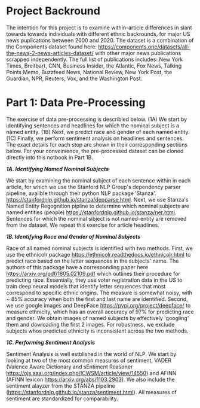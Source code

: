 # ****Project Backround****

The intention for this project is to examine within-article differences in slant towards towards individuals with different ethnic backrounds, for major US news puplications between 2000 and 2020. The dataset is a combination of the Components dataset found here: https://components.one/datasets/all-the-news-2-news-articles-dataset/ with other major news publications scrapped independently. The full list of publications includes: New York Times, Breitbart, CNN, Business Insider, the Atlantic, Fox News, Talking Points Memo, Buzzfeed News, National Review, New York Post, the Guardian, NPR, Reuters, Vox, and the Washington Post.



# ****Part 1: Data Pre-Processing****
The exercise of data pre-processing is describled below. (1A) We start by identifying sentences and headlines for which the nominal subject is a named entity. (1B) Next, we predict race and gender of each named entity. (1C) Finally, we perform sentiment analysis on headlines and sentences. The exact details for each step are shown in their corresponding sections below. For your conveinience, the pre-processed dataset can be cloned directly into this notbook in Part 1B.

***1A. Identifying Named Nominal Subjects***

We start by examining the nominal subject of each sentence within in each article, for which we use the Stanford NLP Group's dependency parser pipeline, availble through their python NLP package 'Stanza'. https://stanfordnlp.github.io/stanza/depparse.html. Next, we use Stanza's Named Entity Regognition pipline to determine which nominal subjects are named entities (people) https://stanfordnlp.github.io/stanza/ner.html. Sentences for which the nominal sibject is not named-entity are removed from the dataset. We repeat this exercise for article headlines.

***1B. Identifying Race and Gender of Nominal Subjects***

Race of all named nominal subjects is identified with two methods. First, we use the ethnicolr package https://ethnicolr.readthedocs.io/ethnicolr.html to predict race based on the letter sequences in the subjects' name. The authors of this package have a corresponding paper here https://arxiv.org/pdf/1805.02109.pdf which outlines their procedure for predicting race. Essentially, they use voter registration data in the US to train deep neural models that identify letter sequences that most correspond to specific ethnic origins.  The measure is somewhat noisy, with ~ 85% accuracy when both the first and last name are identified.  Second, we use google images and DeepFace https://pypi.org/project/deepface/ to measure ethnicity, which has an overall accuracy of 97% for predicting race and gender. We obtain images of named subjects by effectively 'googling' them and dowloading the first 2 images. For robustness, we exclude subjects whos predicted ethnicity is inconsistent across the two methods.

***1C. Performing Sentiment Analysis***

Sentiment Analysis is well estblished in the world of NLP. We start by looking at two of the most common measures of sentiment, VADER (Valence Aware Dictionary and sEntiment Reasoner https://ojs.aaai.org/index.php/ICWSM/article/view/14550) and AFINN (AFINN lexicon https://arxiv.org/abs/1103.2903). We also include the sentiment alayzer from the STANZA pipeline (https://stanfordnlp.github.io/stanza/sentiment.html). All measures of sentiment are standardized for comparability. 
